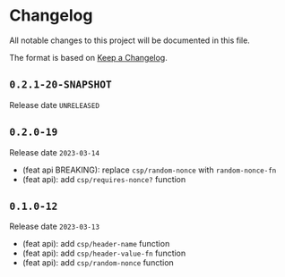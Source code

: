 # Changelog

All notable changes to this project will be documented in this file.

The format is based on [Keep a Changelog](https://keepachangelog.com/en/1.0.0/).

## `0.2.1-20-SNAPSHOT`

Release date `UNRELEASED`

## `0.2.0-19`

Release date `2023-03-14`

- (feat api BREAKING): replace `csp/random-nonce` with `random-nonce-fn`
- (feat api): add `csp/requires-nonce?` function

## `0.1.0-12`

Release date `2023-03-13`

- (feat api): add `csp/header-name` function
- (feat api): add `csp/header-value-fn` function
- (feat api): add `csp/random-nonce` function

